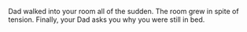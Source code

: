 Dad walked into your room all of the sudden. The room grew in spite of tension. Finally, your Dad asks you why you were still in bed.
